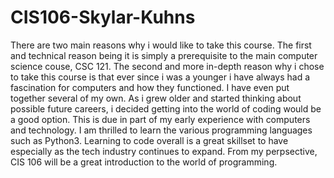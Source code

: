 # CIS106-Skylar-Kuhns
There are two main reasons why i would like to take this course. The first and technical reason being it is simply a prerequisite to the main computer science couse, CSC 121. The second and more in-depth reason why i chose to take this course is that ever since i was a younger i have always had a fascination for computers and how they functioned. I have even put together several of my own. As i grew older and started thinking about possible future careers, i decided getting into the world of coding would be a good option. This is due in part of my early experience with computers and technology. I am thrilled to learn the various programming languages such as Python3. Learning to code overall is a great skillset to have especially as the tech industry continues to expand. From my perpsective, CIS 106 will be a great introduction to the world of programming. 
